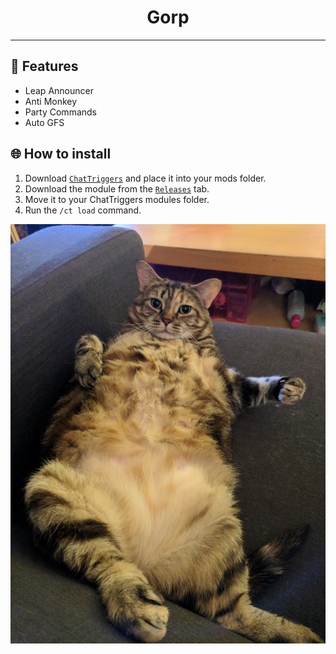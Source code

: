 <div align="center">
    <h1>Gorp</h1>
</div>

---

## 📜 Features
- Leap Announcer
- Anti Monkey
- Party Commands
- Auto GFS

## 🌐 How to install
1. Download [`ChatTriggers`] and place it into your mods folder.
1. Download the module from the [`Releases`] tab.
2. Move it to your ChatTriggers modules folder.
3. Run the `/ct load` command.
   
![png](./assets//readme.png)

<!-- LINKS -->
[`releases`]: https://github.com/jenarkk/Gorp/releases
[`chattriggers`]: https://chattriggers.com
